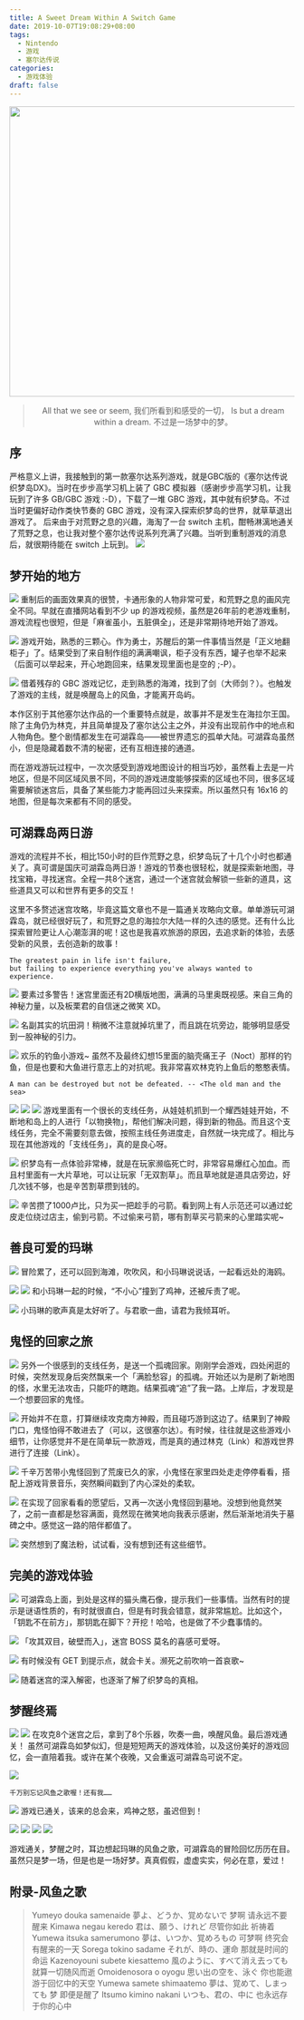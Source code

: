 ```yaml
---
title: A Sweet Dream Within A Switch Game
date: 2019-10-07T19:08:29+08:00
tags:
  - Nintendo
  - 游戏
  - 塞尔达传说
categories:
  - 游戏体验
draft: false
---
```

<div align=center>
<img src="https://seanxpcom-1252122045.cos.ap-nanjing.myqcloud.com/the-legend-of-zelda-links-awakening/0.jpg" width="512" height="512"></a><blockquote class="blockquote-center">All that we see or seem,
我们所看到和感受的一切，
Is but a dream within a dream.
不过是一场梦中的梦。
</blockquote>
</div>

<!--more-->

## 序
严格意义上讲，我接触到的第一款塞尔达系列游戏，就是GBC版的《塞尔达传说 织梦岛DX》。当时在步步高学习机上装了 GBC 模拟器（感谢步步高学习机，让我玩到了许多 GB/GBC 游戏 :-D），下载了一堆 GBC 游戏，其中就有织梦岛。不过当时更偏好动作类快节奏的 GBC 游戏，没有深入探索织梦岛的世界，就草草退出游戏了。
后来由于对荒野之息的兴趣，海淘了一台 switch 主机，酣畅淋漓地通关了荒野之息，也让我对整个塞尔达传说系列充满了兴趣。当听到重制游戏的消息后，就很期待能在 switch 上玩到。
![](https://seanxpcom-1252122045.cos.ap-nanjing.myqcloud.com/the-legend-of-zelda-links-awakening/1.jpg)

## 梦开始的地方
![](https://seanxpcom-1252122045.cos.ap-nanjing.myqcloud.com/the-legend-of-zelda-links-awakening/2.jpg)
重制后的画面效果真的很赞，卡通形象的人物非常可爱，和荒野之息的画风完全不同。早就在直播网站看到不少 up 的游戏视频，虽然是26年前的老游戏重制，游戏流程也很短，但是「麻雀虽小，五脏俱全」，还是非常期待地开始了游戏。

![](https://seanxpcom-1252122045.cos.ap-nanjing.myqcloud.com/the-legend-of-zelda-links-awakening/3.jpg)
游戏开始，熟悉的三颗心。作为勇士，苏醒后的第一件事情当然是「正义地翻柜子」了。结果受到了来自制作组的满满嘲讽，柜子没有东西，罐子也举不起来（后面可以举起来，开心地跑回来，结果发现里面也是空的 ;-P）。

![](https://seanxpcom-1252122045.cos.ap-nanjing.myqcloud.com/the-legend-of-zelda-links-awakening/4.jpg)
借着残存的 GBC 游戏记忆，走到熟悉的海滩，找到了剑（大师剑？）。也触发了游戏的主线，就是唤醒岛上的风鱼，才能离开岛屿。

本作区别于其他塞尔达作品的一个重要特点就是，故事并不是发生在海拉尔王国。除了主角仍为林克，并且简单提及了塞尔达公主之外，并没有出现前作中的地点和人物角色。整个剧情都发生在可湖霖岛——被世界遗忘的孤单大陆。可湖霖岛虽然小，但是隐藏着数不清的秘密，还有互相连接的通道。

而在游戏游玩过程中，一次次感受到游戏地图设计的相当巧妙，虽然看上去是一片地区，但是不同区域风景不同，不同的游戏进度能够探索的区域也不同，很多区域需要解锁迷宫后，具备了某些能力才能再回过头来探索。所以虽然只有 16x16 的地图，但是每次来都有不同的感受。

## 可湖霖岛两日游
游戏的流程并不长，相比150小时的巨作荒野之息，织梦岛玩了十几个小时也都通关了。真可谓是国庆可湖霖岛两日游！游戏的节奏也很轻松，就是探索新地图，寻找宝箱，寻找迷宫。全程一共8个迷宫，通过一个迷宫就会解锁一些新的道具，这些道具又可以和世界有更多的交互！

这里不多赘述迷宫攻略，毕竟这篇文章也不是一篇通关攻略向文章。单单游玩可湖霖岛，就已经很好玩了，和荒野之息的海拉尔大陆一样的久违的感觉。还有什么比探索冒险更让人心潮澎湃的呢！这也是我喜欢旅游的原因，去追求新的体验，去感受新的风景，去创造新的故事！

	The greatest pain in life isn't failure, 
	but failing to experience everything you've always wanted to experience.

![](https://seanxpcom-1252122045.cos.ap-nanjing.myqcloud.com/the-legend-of-zelda-links-awakening/5.jpg)
要素过多警告！迷宫里面还有2D横版地图，满满的马里奥既视感。来自三角的神秘力量，以及板栗君的自信迷之微笑 XD。

![](https://seanxpcom-1252122045.cos.ap-nanjing.myqcloud.com/the-legend-of-zelda-links-awakening/6.jpg)
名副其实的坑田洞！稍微不注意就掉坑里了，而且跳在坑旁边，能够明显感受到一股神秘的引力。

![](https://seanxpcom-1252122045.cos.ap-nanjing.myqcloud.com/the-legend-of-zelda-links-awakening/7.jpg)
欢乐的钓鱼小游戏~ 虽然不及最终幻想15里面的脑壳痛王子（Noct）那样的钓鱼，但是也要和大鱼进行意志上的对抗呢。我非常喜欢林克钓上鱼后的憨憨表情。

	A man can be destroyed but not be defeated. -- <The old man and the sea>

![](https://seanxpcom-1252122045.cos.ap-nanjing.myqcloud.com/the-legend-of-zelda-links-awakening/8.jpg)
![](https://seanxpcom-1252122045.cos.ap-nanjing.myqcloud.com/the-legend-of-zelda-links-awakening/9.jpg)
![](https://seanxpcom-1252122045.cos.ap-nanjing.myqcloud.com/the-legend-of-zelda-links-awakening/10.jpg)
游戏里面有一个很长的支线任务，从娃娃机抓到一个耀西娃娃开始，不断地和岛上的人进行「以物换物」，帮他们解决问题，得到新的物品。而且这个支线任务，完全不需要刻意去做，按照主线任务进度走，自然就一块完成了。相比与现在其他游戏的「支线任务」，真的是良心呀。

![](https://seanxpcom-1252122045.cos.ap-nanjing.myqcloud.com/the-legend-of-zelda-links-awakening/11.jpg)
织梦岛有一点体验非常棒，就是在玩家濒临死亡时，非常容易爆红心加血。而且村里面有一大片草地，可以让玩家「无双割草」。而且草地就是道具店旁边，好几次钱不够，也是辛苦割草攒到钱的。

![](https://seanxpcom-1252122045.cos.ap-nanjing.myqcloud.com/the-legend-of-zelda-links-awakening/12.jpg)
辛苦攒了1000卢比，只为买一把趁手的弓箭。看到网上有人示范还可以通过蛇皮走位绕过店主，偷到弓箭。不过偷来弓箭，哪有割草买弓箭来的心里踏实呢~

## 善良可爱的玛琳
![](https://seanxpcom-1252122045.cos.ap-nanjing.myqcloud.com/the-legend-of-zelda-links-awakening/13.jpg)
冒险累了，还可以回到海滩，吹吹风，和小玛琳说说话，一起看远处的海鸥。

![](https://seanxpcom-1252122045.cos.ap-nanjing.myqcloud.com/the-legend-of-zelda-links-awakening/14.jpg)
![](https://seanxpcom-1252122045.cos.ap-nanjing.myqcloud.com/the-legend-of-zelda-links-awakening/15.jpg)
和小玛琳一起的时候，“不小心”撞到了鸡神，还被斥责了呢。

![](https://seanxpcom-1252122045.cos.ap-nanjing.myqcloud.com/the-legend-of-zelda-links-awakening/16.jpg)
小玛琳的歌声真是太好听了。与君歌一曲，请君为我倾耳听。

## 鬼怪的回家之旅
![](https://seanxpcom-1252122045.cos.ap-nanjing.myqcloud.com/the-legend-of-zelda-links-awakening/17.jpg)
另外一个很感到的支线任务，是送一个孤魂回家。刚刚学会游戏，四处闲逛的时候，突然发现身后突然飘来一个「满脸愁容」的孤魂。开始还以为是刷了新地图的怪，水里无法攻击，只能吓的瞎跑。结果孤魂“追”了我一路。上岸后，才发现是一个想要回家的鬼怪。

![](https://seanxpcom-1252122045.cos.ap-nanjing.myqcloud.com/the-legend-of-zelda-links-awakening/18.jpg)
开始并不在意，打算继续攻克南方神殿，而且碰巧游到这边了。结果到了神殿门口，鬼怪怕得不敢进去了（可以，这很塞尔达）。有时候，往往就是这些游戏小细节，让你感觉并不是在简单玩一款游戏，而是真的通过林克（Link）和游戏世界进行了连接（Link）。

![](https://seanxpcom-1252122045.cos.ap-nanjing.myqcloud.com/the-legend-of-zelda-links-awakening/19.jpg)
千辛万苦带小鬼怪回到了荒废已久的家，小鬼怪在家里四处走走停停看看，搭配上游戏背景音乐，突然瞬间戳到了内心深处的柔软。

![](https://seanxpcom-1252122045.cos.ap-nanjing.myqcloud.com/the-legend-of-zelda-links-awakening/20.jpg)
在实现了回家看看的愿望后，又再一次送小鬼怪回到墓地。没想到他竟然笑了，之前一直都是愁容满面，竟然现在微笑地向我表示感谢，然后渐渐地消失于墓碑之中。感觉这一路的陪伴都值了。

![](https://seanxpcom-1252122045.cos.ap-nanjing.myqcloud.com/the-legend-of-zelda-links-awakening/21.jpg)
突然想到了魔法粉，试试看，没有想到还有这些细节。

## 完美的游戏体验

![](https://seanxpcom-1252122045.cos.ap-nanjing.myqcloud.com/the-legend-of-zelda-links-awakening/22.jpg)
可湖霖岛上面，到处是这样的猫头鹰石像，提示我们一些事情。当然有时的提示是谜语性质的，有时就很直白，但是有时我会错意，就非常尴尬。比如这个，「钥匙不在前方」，那钥匙在脚下？开挖！哈哈，也是做了不少蠢事情的。

![](https://seanxpcom-1252122045.cos.ap-nanjing.myqcloud.com/the-legend-of-zelda-links-awakening/23.jpg)
「攻其双目，破壁而入」，迷宫 BOSS 莫名的喜感可爱呀。

![](https://seanxpcom-1252122045.cos.ap-nanjing.myqcloud.com/the-legend-of-zelda-links-awakening/24.jpg)
有时候没有 GET 到提示点，就会卡关。濒死之前吹响一首哀歌~

![](https://seanxpcom-1252122045.cos.ap-nanjing.myqcloud.com/the-legend-of-zelda-links-awakening/25.jpg)
随着迷宫的深入解密，也逐渐了解了织梦岛的真相。

## 梦醒终焉
![](https://seanxpcom-1252122045.cos.ap-nanjing.myqcloud.com/the-legend-of-zelda-links-awakening/26.jpg)
![](https://seanxpcom-1252122045.cos.ap-nanjing.myqcloud.com/the-legend-of-zelda-links-awakening/27.jpg)
在攻克8个迷宫之后，拿到了8个乐器，吹奏一曲，唤醒风鱼。最后游戏通关！
虽然可湖霖岛如梦似幻，但是短短两天的游戏体验，以及这份美好的游戏回忆，会一直陪着我。或许在某个夜晚，又会重返可湖霖岛可说不定。

![](https://seanxpcom-1252122045.cos.ap-nanjing.myqcloud.com/the-legend-of-zelda-links-awakening/28.jpg)

	千万别忘记风鱼之歌喔！还有我……

![](https://seanxpcom-1252122045.cos.ap-nanjing.myqcloud.com/the-legend-of-zelda-links-awakening/29.jpg)
游戏已通关，该来的总会来，鸡神之怒，虽迟但到！

![](https://seanxpcom-1252122045.cos.ap-nanjing.myqcloud.com/the-legend-of-zelda-links-awakening/30.jpg)
![](https://seanxpcom-1252122045.cos.ap-nanjing.myqcloud.com/the-legend-of-zelda-links-awakening/31.jpg)
![](https://seanxpcom-1252122045.cos.ap-nanjing.myqcloud.com/the-legend-of-zelda-links-awakening/32.jpg)
![](https://seanxpcom-1252122045.cos.ap-nanjing.myqcloud.com/the-legend-of-zelda-links-awakening/33.jpg)

游戏通关，梦醒之时，耳边想起玛琳的风鱼之歌，可湖霖岛的冒险回忆历历在目。虽然只是梦一场，但是也是一场好梦。真真假假，虚虚实实，何必在意，爱过！

## 附录-风鱼之歌
<blockquote class="blockquote-center">
Yumeyo douka samenaide
夢よ、どうか、覚めないで
梦啊 请永远不要醒来
Kimawa negau keredo
君は、願う、けれど
尽管你如此 祈祷着
Yumewa itsuka samerumono
夢は、いつか、覚めろもの
可梦啊 终究会有醒来的一天
Sorega tokino sadame
それが、時の、運命
那就是时间的命运
Kazenoyouni subete kiesattemo
風のように、すべて消え去っても
就算一切随风而逝
Omoidenosora o oyogu
思い出の空を、泳ぐ
你也能遨游于回忆中的天空
Yumewa samete shimaatemo
夢は、覚めて、しまっても
梦 即便是醒了
Itsumo kimino nakani
いつも、君の、中に
也永远存于你的心中
</blockquote>